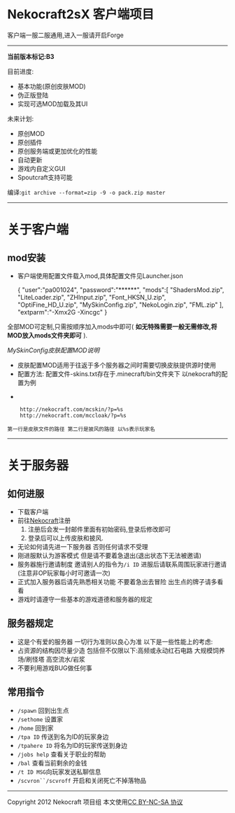 ﻿Nekocraft2sX 客户端项目
======================

客户端一服二服通用,进入一服请开启Forge

----------------------
__当前版本标记:B3__

目前进度:
+ 基本功能(原创皮肤MOD)
+ 伪正版登陆
+ 实现可选MOD加载及其UI

未来计划:
+ 原创MOD
+ 原创插件
+ 原创服务端或更加优化的性能
+ 自动更新
+ 游戏内自定义GUI
+ Spoutcraft支持可能

编译:`git archive --format=zip -9 -o pack.zip master` 

-----------------------------------

关于客户端
===============
mod安装
---------------
+ 客户端使用配置文件载入mod,具体配置文件见Launcher.json
    
    {
      "user":"pa001024",
      "password":"******",
      "mods":[
        "ShadersMod.zip",
        "LiteLoader.zip",
        "ZHInput.zip",
        "Font_HKSN_U.zip",
        "OptiFine_HD_U.zip",
        "MySkinConfig.zip",
        "NekoLogin.zip",
        "FML.zip"
      ],
      "extparm":"-Xmx2G -Xincgc"
    }
    
全部MOD可定制,只需按顺序加入mods中即可( __如无特殊需要一般无需修改,将MOD放入mods文件夹即可__ ).

*MySkinConfig皮肤配置MOD说明*
+ 皮肤配置MOD适用于往返于多个服务器之间时需要切换皮肤提供源时使用
+ 配置方法:
    配置文件-skins.txt存在于.minecraft/bin文件夹下
    以nekocraft的配置为例
*

        http://nekocraft.com/mcskin/?p=%s
        http://nekocraft.com/mccloak/?p=%s

    第一行是皮肤文件的路径 第二行是披风的路径 以%s表示玩家名
    

-----------------------------------

关于服务器
===============
如何进服
---------------
+ 下载客户端
+ 前往[Nekocraft](http://nekocraft.com/)注册
  1. 注册后会发一封邮件里面有初始密码,登录后修改即可
  2. 登录后可以上传皮肤和披风.
+ 无论如何请先进一下服务器 否则任何请求不受理
+ 刚进服默认为游客模式 但是请不要着急退出(退出状态下无法被邀请)
+ 服务器施行邀请制度 邀请别人的指令为`/i ID` 进服后请联系周围玩家进行邀请(注意非OP玩家每小时可邀请一次)
+ 正式加入服务器后请先熟悉相关功能 不要着急出去冒险 出生点的牌子请多看看
+ 游戏时请遵守一些基本的游戏道德和服务器的规定

服务器规定
---------------
+ 这是个有爱的服务器 一切行为准则以良心为准 以下是一些性能上的考虑:
+ 占资源的结构因尽量少造 包括但不仅限以下:高频或永动红石电路 大规模饲养场/刷怪塔 高空流水/岩浆
+ 不要利用游戏BUG做任何事

常用指令
---------------
+ `/spawn` 回到出生点
+ `/sethome` 设置家
+ `/home` 回到家
+ `/tpa ID` 传送到名为ID的玩家身边
+ `/tpahere ID` 将名为ID的玩家传送到身边
+ `/jobs help` 查看关于职业的帮助
+ `/bal` 查看当前剩余的金钱
+ `/t ID MSG`向玩家发送私聊信息
+ `/scvron``/scvroff` 开启和关闭死亡不掉落物品



----------------------------------
Copyright 2012 Nekocraft 项目组 本文使用[CC BY-NC-SA 协议](http://creativecommons.org/licenses/by-nc-sa/2.5/cn/)